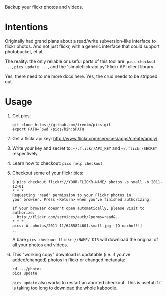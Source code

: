 Backup your flickr photos and videos.


# Intentions

Originally had grand plans about a read/write subversion-like interface to
flickr photos. And not just flickr, with a generic interface that could support
photobucket, et al.

The reality: the only reliable or useful parts of this tool are: `pics checkout
...`, `pics update ...`, and the 'simpleflickrapi.py' Flickr API client library.

Yes, there need to me more docs here. Yes, the crud needs to be stripped out.


# Usage

1.  Get pics:

        git clone https://github.com/trentm/pics.git
        export PATH=`pwd`/pics/bin:$PATH

2.  Get a flickr api key: http://www.flickr.com/services/apps/create/apply/

3.  Write your key and secret to: `~/.flickr/API_KEY` and `~/.flickr/SECRET`
    respectively.

4.  Learn how to checkout: `pics help checkout`

5.  Checkout some of your flickr pics:

        $ pics checkout flickr://YOUR-FLICKR-NAME/ photos -s small -b 2011-12-01
        * * *
        Requesting 'read' permission to your Flickr photos in
        your browser. Press <Return> when you've finished authorizing.
        
        If your browser doesn't open automatically, please visit to authorize:
          http://flickr.com/services/auth/?perms=read&...
        * * *
        pics: A  photos/2011-11/6485824601.small.jpg  [O-nacho!!!]
        ...

    A bare `pics checkout flickr://NAME/ DIR` will download the original
    of all your photos and videos.

6.  This "working copy" download is updatable (i.e. if you've added/changed)
    photos in flickr or changed metadata:
    
        cd .../photos
        pics update
    
    `pics update` also works to restart an aborted checkout. This is useful
    if it is taking too long to download the whole kaboodle.



